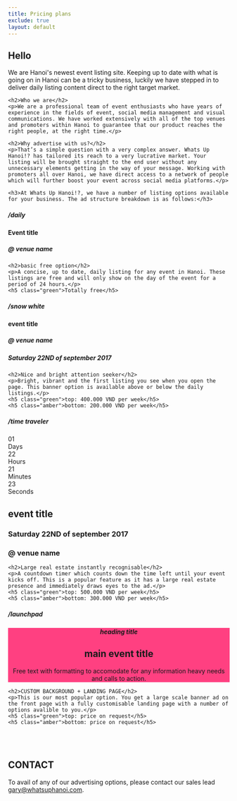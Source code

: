 ```yaml
---
title: Pricing plans
exclude: true
layout: default
---
```


<div class="pricing-plans">
  <section>
    <h2>Hello</h2>
    <p>We are Hanoi's newest event listing site. Keeping up to date with what is going on in Hanoi can be a tricky business, luckily we have stepped in to deliver daily listing content direct to the right target market.</p>

    <h2>Who we are</h2>
    <p>We are a professional team of event enthusiasts who have years of experience in the fields of event, social media management and visual communications. We have worked extensively with all of the top venues and promoters within Hanoi to guarantee that our product reaches the right people, at the right time.</p>

    <h2>Why advertise with us?</h2>
    <p>That’s a simple question with a very complex answer. Whats Up Hanoi!? has tailored its reach to a very lucrative market. Your listing will be brought straight to the end user without any unnecessary elements getting in the way of your message. Working with promoters all over Hanoi, we have direct access to a network of people which will further boost your event across social media platforms.</p>

    <h3>At Whats Up Hanoi!?, we have a number of listing options available for your business. The ad structure breakdown is as follows:</h3>
  </section>

  <section>
    <h5>/daily</h5>
    <div class="tonight">
      <h4>Event title</h4>
      <h5>@ venue name</h5>
    </div>

    <h2>basic free option</h2>
    <p>A concise, up to date, daily listing for any event in Hanoi. These listings are free and will only show on the day of the event for a period of 24 hours.</p>
    <h5 class="green">Totally free</h5>
  </section>

  <section>
    <h5>/snow white</h5>
    <div class="featured" style="margin-top: 0px;" >
        <h4>event title</h4>
        <div class="col-2">
           <h5>@ venue name</h5>
           <h5>Saturday 22ND of september 2017</h5>
        </div>
    </div>

    <h2>Nice and bright attention seeker</h2>
    <p>Bright, vibrant and the first listing you see when you open the page. This banner option is available above or below the daily listings.</p>
    <h5 class="green">top: 400.000 VND per week</h5>
    <h5 class="amber">bottom: 200.000 VND per week</h5>
  </section>

  <section>
    <h5>/time traveler</h5>
    <div class="upcoming">
      <div class="clockdiv">
        <div>
          <span class="days">01</span>
          <div class="smalltext">Days</div>
        </div>
        <div>
          <span class="hours">22</span>
          <div class="smalltext">Hours</div>
        </div>
        <div>
          <span class="minutes">21</span>
          <div class="smalltext">Minutes</div>
        </div>
        <div>
          <span class="seconds">23</span>
          <div class="smalltext">Seconds</div>
        </div>
      </div>
      <div class="box-footer" >
        <h1>event title</h1>
        <div class="col-2">
           <h3>Saturday 22ND of september 2017</h3>
           <h3>@ venue name</h3>
        </div>
      </div>
    </div>

    <h2>Large real estate instantly recognisable</h2>
    <p>A countdown timer which counts down the time left until your event kicks off. This is a popular feature as it has a large real estate presence and immediately draws eyes to the ad.</p>
    <h5 class="green">top: 500.000 VND per week</h5>
    <h5 class="amber">bottom: 300.000 VND per week</h5>
  </section>

  <section>
    <h5>/launchpad</h5>
    <div class="promo" style="margin-top: 16px; text-align: center; background-image: url('/assets/images/promo-sample-bkg.jpg'); background-color: #FF4081; outline-color: #FF4081;" >
        <h5>heading title</h5>
        <div class="col-2">
           <h1>main event title</h1>
           <p>Free text with formatting to accomodate for any information heavy needs and calls to action.</p>
        </div>
    </div>

    <h2>CUSTOM BACKGROUND + LANDING PAGE</h2>
    <p>This is our most popular option. You get a large scale banner ad on the front page with a fully customisable landing page with a number of options avalible to you.</p>
    <h5 class="green">top: price on request</h5>
    <h5 class="amber">bottom: price on request</h5>
<br>
<br>
<h2>CONTACT</h2>
To avail of any of our advertising options, please contact our sales lead
<br>
<a class="link" href="mailto:gary@whatsuphanoi.com?subject=SalesQuery">gary@whatsuphanoi.com</a>.

</section>

</div>
